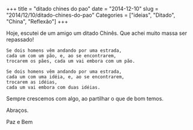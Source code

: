 +++
title = "ditado chines do pao"
date = "2014-12-10"
slug = "2014/12/10/ditado-chines-do-pao"
Categories = ["ideias", "Ditado", "China", "Reflexão"]
+++

Hoje, escutei de um amigo um ditado Chinês.
Que achei muito massa ser repassado!


    Se dois homens vêm andando por uma estrada,
    cada um com um pão, e, ao se encontrarem,
    trocarem os pães, cada um vai embora com um pão.

    Se dois homens vêm andando por uma estrada,
    cada um com uma idéia, e, ao se encontrarem,
    trocarem as idéias,
    cada um vai embora com duas idéias.


Sempre crescemos com algo, ao partilhar o que de bom temos.

Abraços.

Paz e Bem
